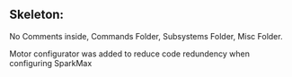 ## Skeleton:
No Comments inside, Commands Folder, Subsystems Folder, Misc Folder.

Motor configurator was added to reduce code redundency when configuring SparkMax
